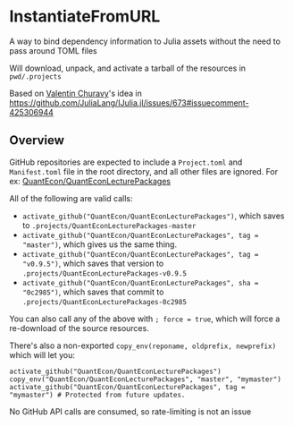 # InstantiateFromURL

A way to bind dependency information to Julia assets without the need to pass around TOML files

Will download, unpack, and activate a tarball of the resources in `pwd/.projects`

Based on [Valentin Churavy](https://github.com/vchuravy)'s idea in https://github.com/JuliaLang/IJulia.jl/issues/673#issuecomment-425306944

## Overview

GitHub repositories are expected to include a `Project.toml` and `Manifest.toml` file in the root directory, and all other files are ignored. For ex: [QuantEcon/QuantEconLecturePackages](https://github.com/QuantEcon/QuantEconLecturePackages)

All of the following are valid calls:

* `activate_github("QuantEcon/QuantEconLecturePackages")`, which saves to `.projects/QuantEconLecturePackages-master`
* `activate_github("QuantEcon/QuantEconLecturePackages", tag = "master")`, which gives us the same thing. 
* `activate_github("QuantEcon/QuantEconLecturePackages", tag = "v0.9.5")`, which saves that version to `.projects/QuantEconLecturePackages-v0.9.5`
* `activate_github("QuantEcon/QuantEconLecturePackages", sha = "0c2985")`, which saves that commit to `.projects/QuantEconLecturePackages-0c2985`

You can also call any of the above with `; force = true`, which will force a re-download of the source resources. 

There's also a non-exported `copy_env(reponame, oldprefix, newprefix)` which will let you:

```
activate_github("QuantEcon/QuantEconLecturePackages")
copy_env("QuantEcon/QuantEconLecturePackages", "master", "mymaster")
activate_github("QuantEcon/QuantEconLecturePackages", tag = "mymaster") # Protected from future updates. 
``` 

No GitHub API calls are consumed, so rate-limiting is not an issue 
